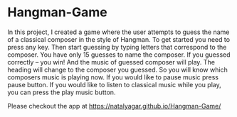 # Hangman-Game

In this project, I created a game where the user attempts to guess the name of a classical composer in the style of Hangman.
To get started you need to press any key. Then start guessing by typing letters that correspond to the composer. You have only 15 guesses to name the composer. If you guessed correctly – you win! And the music of guessed composer will play. The heading will change to the composer you guessed. So you will know which composers music is playing now. If you would like to pause music press pause button. If you would like to listen to classical music while you play, you can press the play music button.  

Please checkout the app at https://natalyagar.github.io/Hangman-Game/

